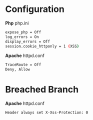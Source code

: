 # Configuration
**Php** php.ini
```sh
expose_php = Off
log_errors = On
display_errors = Off
session.cookie_httponly = 1 (XSS)
```

**Apache**
httpd.conf
```sh
TraceRoute = Off
Deny, Allow
```

# Breached Branch
**Apache**
httpd.conf
```sh
Header always set X-Xss-Protection: 0
```
